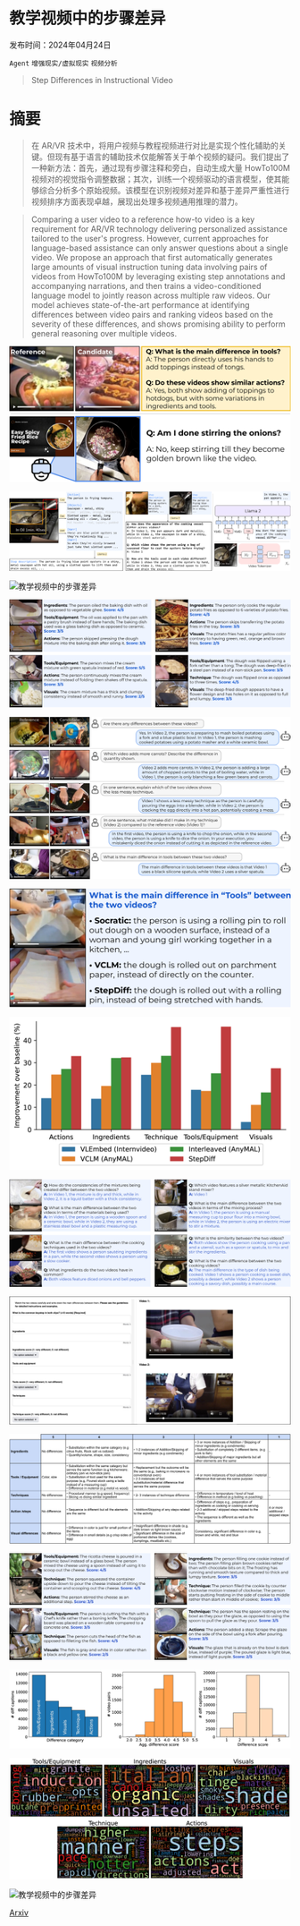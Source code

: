# 教学视频中的步骤差异

发布时间：2024年04月24日

`Agent` `增强现实/虚拟现实` `视频分析`

> Step Differences in Instructional Video

# 摘要

> 在 AR/VR 技术中，将用户视频与教程视频进行对比是实现个性化辅助的关键。但现有基于语言的辅助技术仅能解答关于单个视频的疑问。我们提出了一种新方法：首先，通过现有步骤注释和旁白，自动生成大量 HowTo100M 视频对的视觉指令调整数据；其次，训练一个视频驱动的语言模型，使其能够综合分析多个原始视频。该模型在识别视频对差异和基于差异严重性进行视频排序方面表现卓越，展现出处理多视频通用推理的潜力。

> Comparing a user video to a reference how-to video is a key requirement for AR/VR technology delivering personalized assistance tailored to the user's progress. However, current approaches for language-based assistance can only answer questions about a single video. We propose an approach that first automatically generates large amounts of visual instruction tuning data involving pairs of videos from HowTo100M by leveraging existing step annotations and accompanying narrations, and then trains a video-conditioned language model to jointly reason across multiple raw videos. Our model achieves state-of-the-art performance at identifying differences between video pairs and ranking videos based on the severity of these differences, and shows promising ability to perform general reasoning over multiple videos.

![教学视频中的步骤差异](../../../paper_images/2404.16222/x1.png)

![教学视频中的步骤差异](../../../paper_images/2404.16222/x2.png)

![教学视频中的步骤差异](../../../paper_images/2404.16222/x3.png)

![教学视频中的步骤差异](../../../paper_images/2404.16222/x4.png)

![教学视频中的步骤差异](../../../paper_images/2404.16222/x5.png)

![教学视频中的步骤差异](../../../paper_images/2404.16222/x6.png)

![教学视频中的步骤差异](../../../paper_images/2404.16222/x7.png)

![教学视频中的步骤差异](../../../paper_images/2404.16222/x8.png)

![教学视频中的步骤差异](../../../paper_images/2404.16222/x9.png)

![教学视频中的步骤差异](../../../paper_images/2404.16222/x10.png)

![教学视频中的步骤差异](../../../paper_images/2404.16222/x11.png)

![教学视频中的步骤差异](../../../paper_images/2404.16222/x12.png)

![教学视频中的步骤差异](../../../paper_images/2404.16222/x13.png)

![教学视频中的步骤差异](../../../paper_images/2404.16222/x14.png)

[Arxiv](https://arxiv.org/abs/2404.16222)